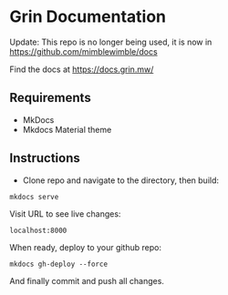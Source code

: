 # Grin Documentation

Update: This repo is no longer being used, it is now in https://github.com/mimblewimble/docs

Find the docs at https://docs.grin.mw/

## Requirements

- MkDocs
- Mkdocs Material theme

## Instructions

- Clone repo and navigate to the directory, then build:

`mkdocs serve`

Visit URL to see live changes:

`localhost:8000`

When ready, deploy to your github repo:

`mkdocs gh-deploy --force`

And finally commit and push all changes.
